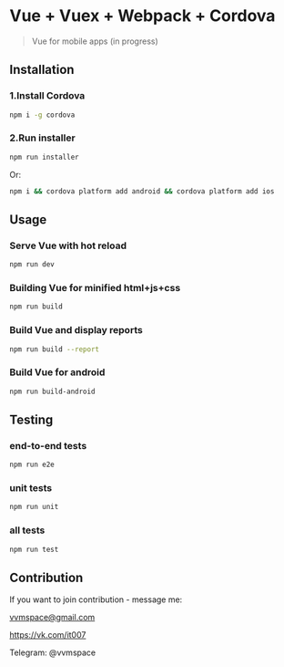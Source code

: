 # Vue + Vuex + Webpack + Cordova

> Vue for mobile apps (in progress)

## Installation

### 1.Install Cordova

```bash
npm i -g cordova
```

### 2.Run installer

```bash
npm run installer
```

Or:

```bash
npm i && cordova platform add android && cordova platform add ios
```

## Usage

### Serve Vue with hot reload

```bash
npm run dev
```

### Building Vue for minified html+js+css

```bash
npm run build
```

### Build Vue and display reports

```bash
npm run build --report
```

### Build Vue for android

```bash
npm run build-android
```

## Testing

### end-to-end tests

```bash
npm run e2e
```

### unit tests

```bash
npm run unit
```

### all tests

```bash
npm run test
```

## Contribution

If you want to join contribution - message me:

vvmspace@gmail.com

https://vk.com/it007

Telegram: @vvmspace
